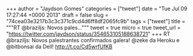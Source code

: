 
+++
author = "Jaydson Gomes"
categories = ["tweet"]
date = "Tue Jul 09 17:27:44 +0000 2013"
draft = false
slug = "74cea03e3217b3c3c371c9cd4d6ff8df2065fc9b"
tags = ["tweet"]
title = """RT @braziljs: Novos pales..."""
tweet = true
micro = true
tweet_url = "https://twitter.com/jaydson/status/354653105188638721"
+++
RT @braziljs: Novos palestrantes confirmados galera! @zeke da Heroku e @bitbonsai da Dell! http://t.co/Cd5wrfUfKB

